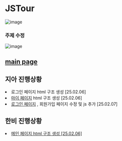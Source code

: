 # JSTour
![image](https://github.com/user-attachments/assets/eb9f5ccb-d0fc-470f-b5d4-54c5db3a09b9)
### 주제 수정
![image](https://github.com/user-attachments/assets/ced84a8e-75c8-4edb-acf8-d52315312725)


## <a href="https://ldr7xior.github.io/JSTour/" class="page">main page</a>

## 지아 진행상황
<ur>
  <li>로그인 페이지 html 구조 생성 [25.02.06]</li>
  <li><a href="myPage" class="page">마이 페이지</a> html 구조 생성 [25.02.06]</li>
  <li><a href="login" class="page">로그인 페이지</a> , 회원가입 페이지 수정 및 js 추가 [25.02.07]</li>
</ur>

## 한비 진행상황
<ur>
  <li><a href="mainpage.html" class="page">메인 페이지 html 구조 생성 [25.02.06]</li>
</ur>
